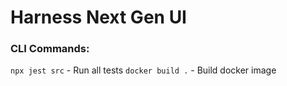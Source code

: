 # Harness Next Gen UI

### CLI Commands:

`npx jest src` - Run all tests
`docker build .` - Build docker image
